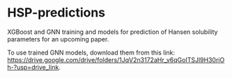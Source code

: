 # HSP-predictions
 XGBoost and GNN training and models for prediction of Hansen solubility parameters for an upcoming paper.
 
 To use trained GNN models, download them from this link: https://drive.google.com/drive/folders/1JqV2n3172aHr_v6qGoITSJl9H30riOh-?usp=drive_link.

